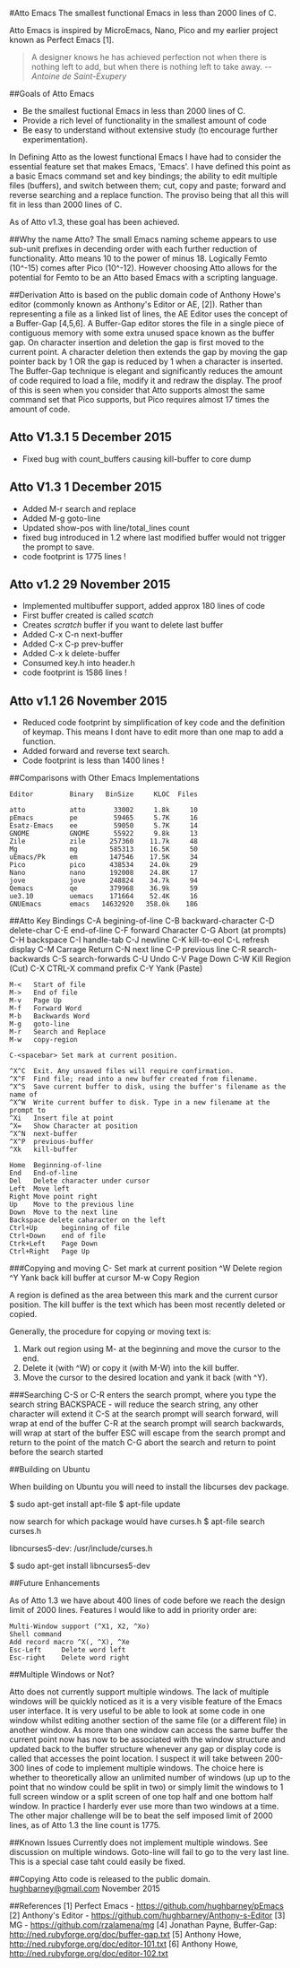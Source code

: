 #Atto Emacs
The smallest functional Emacs in less than 2000 lines of C.

Atto Emacs is inspired by MicroEmacs, Nano, Pico and my earlier project known as Perfect Emacs [1].

> A designer knows he has achieved perfection not when there is nothing left to add, but when there is nothing left to take away.
> -- <cite>Antoine de Saint-Exupery</cite>

##Goals of Atto Emacs
* Be the smallest fuctional Emacs in less than 2000 lines of C.
* Provide a rich level of functionality in the smallest amount of code
* Be easy to understand without extensive study (to encourage further experimentation).

In Defining Atto as the lowest functional Emacs I have had to consider the essential feature set that makes Emacs, 'Emacs'.  I have defined this point as a basic Emacs command set and key bindings; the ability to edit multiple files (buffers), and switch between them; cut, copy and paste; forward and reverse searching and a replace function. The proviso being that all this will fit in less than 2000 lines of C.

As of Atto v1.3, these goal has been achieved.

##Why the name Atto?
The small Emacs naming scheme appears to use sub-unit prefixes in decending order with each further reduction of functionality.  Atto means 10 to the power of minus 18.   Logically Femto (10^-15) comes after Pico (10^-12). However choosing Atto allows for the potential for Femto to be an Atto based Emacs with a scripting language.

##Derivation
Atto is based on the public domain code of Anthony Howe's editor (commonly known as Anthony's Editor or AE, [2]).  Rather than representing a file as a linked list of lines, the AE Editor uses the concept of a Buffer-Gap [4,5,6].  A Buffer-Gap editor stores the file in a single piece of contiguous memory with some extra unused space known as the buffer gap.  On character insertion and deletion the gap is first moved to the current point.  A character deletion then extends the gap by moving the gap pointer back by 1 OR the gap is reduced by 1 when a character is inserted.  The Buffer-Gap technique is elegant and significantly reduces the amount of code required to load a file, modify it and redraw the display.  The proof of this is seen when you consider that Atto supports almost the same command set that Pico supports,  but Pico requires almost 17 times the amount of code.

## Atto V1.3.1 5 December 2015
* Fixed bug with count_buffers causing kill-buffer to core dump

## Atto V1.3 1 December 2015
* Added M-r search and replace
* Added M-g goto-line
* Updated show-pos with line/total_lines count
* fixed bug introduced in 1.2 where last modified buffer would not trigger the prompt to save.
* code footprint is 1775 lines !

## Atto v1.2 29 November 2015
* Implemented multibuffer support, added approx 180 lines of code
* First buffer created is called *scatch*
* Creates *scratch* buffer if you want to delete last buffer
* Added C-x C-n next-buffer
* Added C-x C-p prev-buffer
* Added C-x k   delete-buffer
* Consumed key.h into header.h
* code footprint is 1586 lines !

## Atto v1.1 26 November 2015
* Reduced code footprint by simplification of key code and the definition of keymap. This means I dont have to edit more than one map to add a function.
* Added forward and reverse text search.
* Code footprint is less than 1400 lines !


##Comparisons with Other Emacs Implementations

    Editor         Binary   BinSize     KLOC  Files

    atto           atto       33002     1.8k     10
    pEmacs         pe         59465     5.7K     16
    Esatz-Emacs    ee         59050     5.7K     14
	GNOME          GNOME      55922     9.8k     13
    Zile           zile      257360    11.7k     48
    Mg             mg        585313    16.5K     50
    uEmacs/Pk      em        147546    17.5K     34
    Pico           pico      438534    24.0k     29
    Nano           nano      192008    24.8K     17
	jove           jove      248824    34.7k     94
	Qemacs         qe        379968    36.9k     59
    ue3.10         uemacs    171664    52.4K     16
    GNUEmacs       emacs   14632920   358.0k    186

##Atto Key Bindings
    C-A   begining-of-line
    C-B   backward-character
    C-D   delete-char
    C-E   end-of-line
    C-F   forward Character
	C-G	  Abort (at prompts)
    C-H   backspace
	C-I   handle-tab
    C-J   newline
    C-K   kill-to-eol
    C-L   refresh display
    C-M   Carrage Return
    C-N   next line
    C-P   previous line
	C-R   search-backwards
	C-S	  search-forwards
    C-U   Undo
    C-V   Page Down
	C-W   Kill Region (Cut)
    C-X   CTRL-X command prefix
    C-Y   Yank (Paste)

    M-<   Start of file
    M->   End of file
    M-v   Page Up
    M-f   Forward Word
    M-b   Backwards Word
    M-g   goto-line
    M-r   Search and Replace
    M-w   copy-region

    C-<spacebar> Set mark at current position.

    ^X^C  Exit. Any unsaved files will require confirmation.
    ^X^F  Find file; read into a new buffer created from filename.
    ^X^S  Save current buffer to disk, using the buffer's filename as the name of
    ^X^W  Write current buffer to disk. Type in a new filename at the prompt to
    ^Xi   Insert file at point
    ^X=   Show Character at position
	^X^N  next-buffer
	^X^P  previous-buffer
	^Xk   kill-buffer

    Home  Beginning-of-line
    End   End-of-line
    Del   Delete character under cursor
    Left  Move left
    Right Move point right
    Up    Move to the previous line
    Down  Move to the next line
    Backspace delete caharacter on the left
    Ctrl+Up      beginning of file
    Ctrl+Down    end of file
    Ctrk+Left    Page Down
    Ctrl+Right   Page Up

###Copying and moving
    C-<spacebar> Set mark at current position
    ^W   Delete region
    ^Y   Yank back kill buffer at cursor
    M-w  Copy Region

A region is defined as the area between this mark and the current cursor position. The kill buffer is the text which has been most recently deleted or copied.

Generally, the procedure for copying or moving text is:
1. Mark out region using M-<spacebar> at the beginning and move the cursor to the end.
2. Delete it (with ^W) or copy it (with M-W) into the kill buffer.
3. Move the cursor to the desired location and yank it back (with ^Y).

###Searching
    C-S or C-R enters the search prompt, where you type the search string
    BACKSPACE - will reduce the search string, any other character will extend it
    C-S at the search prompt will search forward, will wrap at end of the buffer
    C-R at the search prompt will search backwards, will wrap at start of the buffer
    ESC will escape from the search prompt and return to the point of the match
    C-G abort the search and return to point before the search started

##Building on Ubuntu

When building on Ubuntu you will need to install the libcurses dev package.

$ sudo apt-get install apt-file
$ apt-file update

now search for which package would have curses.h
$ apt-file search curses.h

libncurses5-dev: /usr/include/curses.h

$ sudo apt-get install libncurses5-dev


##Future Enhancements

As of Atto 1.3 we have about 400 lines of code before we reach the design limit of 2000 lines.  Features I would like to add in priority order are:

	Multi-Window support (^X1, X2, ^Xo)
	Shell command
	Add record macro ^X(, ^X), ^Xe
    Esc-Left     Delete word left
    Esc-right    Delete word right
       
##Multiple Windows or Not?

Atto does not currently support multiple windows. The lack of multiple windows will be quickly noticed as it is a very visible feature of the Emacs user interface.  It is very useful to be able to look at some code in one window whilst editing another section of the same file (or a different file) in another window.  As more than one window can access the same buffer the current point now has now to be associated with the window structure and updated back to the buffer structure whenever any gap or display code is called that accesses the point location.  I suspect it will take between 200-300 lines of code to implement multiple windows. The choice here is whether to theoretically allow an unlimited number of windows (up up to the point that no window could be split in two) or simply limit the windows to 1 full screen window or a split screen of one top half and one bottom half window.  In practice I harderly ever use more than two windows at a time.  The other major challenge will be to beat the self imposed limit of 2000 lines, as of Atto 1.3 the line count is 1775.


##Known Issues
    Currently does not implement multiple windows. See discussion on multiple windows.
	Goto-line will fail to go to the very last line.  This is a special case taht could easily be fixed.

##Copying
  Atto code is released to the public domain.
  hughbarney@gmail.com November 2015

##References
    [1] Perfect Emacs - https://github.com/hughbarney/pEmacs
    [2] Anthony's Editor - https://github.com/hughbarney/Anthony-s-Editor
    [3] MG - https://github.com/rzalamena/mg
    [4] Jonathan Payne, Buffer-Gap: http://ned.rubyforge.org/doc/buffer-gap.txt
    [5] Anthony Howe,  http://ned.rubyforge.org/doc/editor-101.txt
    [6] Anthony Howe, http://ned.rubyforge.org/doc/editor-102.txt

